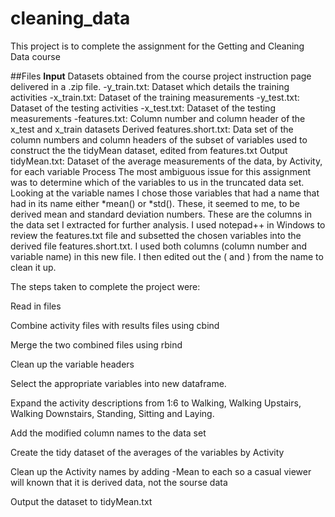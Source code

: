cleaning_data
=============

This project is to complete the assignment for the Getting and Cleaning Data course 

##Files
**Input**  Datasets obtained from the course project instruction page delivered in a .zip file.
 -y_train.txt: Dataset which details the training activities
 -x_train.txt: Dataset of the training measurements
 -y_test.txt: Dataset of the testing activities
 -x_test.txt: Dataset of the testing measurements
 -features.txt: Column number and column header of the x_test and x_train datasets
Derived
features.short.txt: Data set of the column numbers and column headers of the subset of variables used to construct the the tidyMean dataset, edited from features.txt
Output
tidyMean.txt: Dataset of the average measurements of the data, by Activity, for each variable
Process
The most ambiguous issue for this assignment was to determine which of the variables to us in the truncated data set. Looking at the variable names I chose those variables that had a name that had in its name either *mean() or *std(). These, it seemed to me, to be derived mean and standard deviation numbers. These are the columns in the data set I extracted for further analysis. I used notepad++ in Windows to review the features.txt file and subsetted the chosen variables into the derived file features.short.txt. I used both columns (column number and variable name) in this new file. I then edited out the ( and ) from the name to clean it up.

The steps taken to complete the project were:

Read in files

Combine activity files with results files using cbind

Merge the two combined files using rbind

Clean up the variable headers

Select the appropriate variables into new dataframe.

Expand the activity descriptions from 1:6 to Walking, Walking Upstairs, Walking Downstairs, Standing, Sitting and Laying.

Add the modified column names to the data set

Create the tidy dataset of the averages of the variables by Activity

Clean up the Activity names by adding -Mean to each so a casual viewer will known that it is derived data, not the sourse data

Output the dataset to tidyMean.txt
